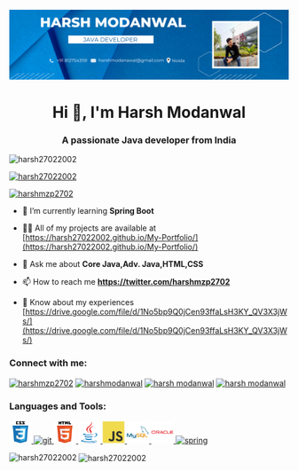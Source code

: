 ![logo](https://github.com/harsh27022002/harsh27022002/blob/33a5ad2aecddd6dcacdc4ea55f72775515c2f2a3/Blue%2C%20Green%2C%20and%20White%20Modern%20Tech%20Web%20Developer%20LinkedIn%20Banner%20(2).png)
<h1 align="center">Hi 👋, I'm Harsh Modanwal</h1>
<h3 align="center">A passionate Java developer from India</h3>

<p align="left"> <img src="https://komarev.com/ghpvc/?username=harsh27022002&label=Profile%20views&color=0e75b6&style=flat" alt="harsh27022002" /> </p>

<p align="left"> <a href="https://github.com/ryo-ma/github-profile-trophy"><img src="https://github-profile-trophy.vercel.app/?username=harsh27022002" alt="harsh27022002" /></a> </p>

<p align="left"> <a href="https://twitter.com/harshmzp2702" target="blank"><img src="https://img.shields.io/twitter/follow/harshmzp2702?logo=twitter&style=for-the-badge" alt="harshmzp2702" /></a> </p>

- 🌱 I’m currently learning **Spring Boot**

- 👨‍💻 All of my projects are available at [https://harsh27022002.github.io/My-Portfolio/](https://harsh27022002.github.io/My-Portfolio/)

- 💬 Ask me about **Core Java,Adv. Java,HTML,CSS**

- 📫 How to reach me **https://twitter.com/harshmzp2702**

- 📄 Know about my experiences [https://drive.google.com/file/d/1No5bp9Q0jCen93ffaLsH3KY_QV3X3jWs/](https://drive.google.com/file/d/1No5bp9Q0jCen93ffaLsH3KY_QV3X3jWs/)

<h3 align="left">Connect with me:</h3>
<p align="left">
<a href="https://twitter.com/harshmzp2702" target="blank"><img align="center" src="https://raw.githubusercontent.com/rahuldkjain/github-profile-readme-generator/master/src/images/icons/Social/twitter.svg" alt="harshmzp2702" height="30" width="40" /></a>
<a href="https://www.linkedin.com/in/harshmodanwal" target="blank"><img align="center" src="https://raw.githubusercontent.com/rahuldkjain/github-profile-readme-generator/master/src/images/icons/Social/linked-in-alt.svg" alt="harshmodanwal" height="30" width="40" /></a>
<a href="https://www.facebook.com/harsh.modanawal" target="blank"><img align="center" src="https://raw.githubusercontent.com/rahuldkjain/github-profile-readme-generator/master/src/images/icons/Social/facebook.svg" alt="harsh modanwal" height="30" width="40" /></a>
<a href="https://instagram.com/_harshh_2.0" target="blank"><img align="center" src="https://raw.githubusercontent.com/rahuldkjain/github-profile-readme-generator/master/src/images/icons/Social/instagram.svg" alt="harsh modanwal" height="30" width="40" /></a>
</p>

<h3 align="left">Languages and Tools:</h3>
<p align="left"> <a href="https://www.w3schools.com/css/" target="_blank" rel="noreferrer"> <img src="https://raw.githubusercontent.com/devicons/devicon/master/icons/css3/css3-original-wordmark.svg" alt="css3" width="40" height="40"/> </a> <a href="https://git-scm.com/" target="_blank" rel="noreferrer"> <img src="https://www.vectorlogo.zone/logos/git-scm/git-scm-icon.svg" alt="git" width="40" height="40"/> </a> <a href="https://www.w3.org/html/" target="_blank" rel="noreferrer"> <img src="https://raw.githubusercontent.com/devicons/devicon/master/icons/html5/html5-original-wordmark.svg" alt="html5" width="40" height="40"/> </a> <a href="https://www.java.com" target="_blank" rel="noreferrer"> <img src="https://raw.githubusercontent.com/devicons/devicon/master/icons/java/java-original.svg" alt="java" width="40" height="40"/> </a> <a href="https://developer.mozilla.org/en-US/docs/Web/JavaScript" target="_blank" rel="noreferrer"> <img src="https://raw.githubusercontent.com/devicons/devicon/master/icons/javascript/javascript-original.svg" alt="javascript" width="40" height="40"/> </a> <a href="https://www.mysql.com/" target="_blank" rel="noreferrer"> <img src="https://raw.githubusercontent.com/devicons/devicon/master/icons/mysql/mysql-original-wordmark.svg" alt="mysql" width="40" height="40"/> </a> <a href="https://www.oracle.com/" target="_blank" rel="noreferrer"> <img src="https://raw.githubusercontent.com/devicons/devicon/master/icons/oracle/oracle-original.svg" alt="oracle" width="40" height="40"/> </a> <a href="https://spring.io/" target="_blank" rel="noreferrer"> <img src="https://www.vectorlogo.zone/logos/springio/springio-icon.svg" alt="spring" width="40" height="40"/> </a> </p>

<p><img align="left" src="https://github-readme-stats.vercel.app/api/top-langs?username=harsh27022002&show_icons=true&locale=en&layout=compact" alt="harsh27022002" /></p>

<p>&nbsp;<img align="center" src="https://github-readme-stats.vercel.app/api?username=harsh27022002&show_icons=true&locale=en" alt="harsh27022002" /></p>
